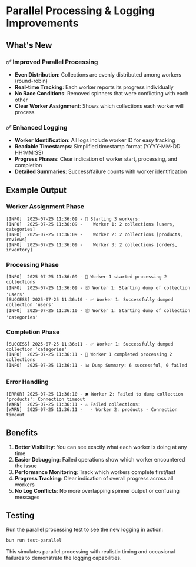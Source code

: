 # Parallel Processing & Logging Improvements

## What's New

### ✅ **Improved Parallel Processing**
- **Even Distribution**: Collections are evenly distributed among workers (round-robin)
- **Real-time Tracking**: Each worker reports its progress individually
- **No Race Conditions**: Removed spinners that were conflicting with each other
- **Clear Worker Assignment**: Shows which collections each worker will process

### ✅ **Enhanced Logging**
- **Worker Identification**: All logs include worker ID for easy tracking
- **Readable Timestamps**: Simplified timestamp format (YYYY-MM-DD HH:MM:SS)
- **Progress Phases**: Clear indication of worker start, processing, and completion
- **Detailed Summaries**: Success/failure counts with worker identification

## Example Output

### Worker Assignment Phase
```
[INFO]  2025-07-25 11:36:09 - 👥 Starting 3 workers:
[INFO]  2025-07-25 11:36:09 -    Worker 1: 2 collections [users, categories]
[INFO]  2025-07-25 11:36:09 -    Worker 2: 2 collections [products, reviews]
[INFO]  2025-07-25 11:36:09 -    Worker 3: 2 collections [orders, inventory]
```

### Processing Phase
```
[INFO]  2025-07-25 11:36:09 - 🔄 Worker 1 started processing 2 collections
[INFO]  2025-07-25 11:36:09 - 📦 Worker 1: Starting dump of collection 'users'
[SUCCESS] 2025-07-25 11:36:10 - ✅ Worker 1: Successfully dumped collection 'users'
[INFO]  2025-07-25 11:36:10 - 📦 Worker 1: Starting dump of collection 'categories'
```

### Completion Phase
```
[SUCCESS] 2025-07-25 11:36:11 - ✅ Worker 1: Successfully dumped collection 'categories'
[INFO]  2025-07-25 11:36:11 - 🏁 Worker 1 completed processing 2 collections
[INFO]  2025-07-25 11:36:11 - 📊 Dump Summary: 6 successful, 0 failed
```

### Error Handling
```
[ERROR] 2025-07-25 11:36:10 - ❌ Worker 2: Failed to dump collection 'products': Connection timeout
[WARN]  2025-07-25 11:36:11 - ⚠️ Failed collections:
[WARN]  2025-07-25 11:36:11 -   - Worker 2: products - Connection timeout
```

## Benefits

1. **Better Visibility**: You can see exactly what each worker is doing at any time
2. **Easier Debugging**: Failed operations show which worker encountered the issue
3. **Performance Monitoring**: Track which workers complete first/last
4. **Progress Tracking**: Clear indication of overall progress across all workers
5. **No Log Conflicts**: No more overlapping spinner output or confusing messages

## Testing

Run the parallel processing test to see the new logging in action:
```bash
bun run test-parallel
```

This simulates parallel processing with realistic timing and occasional failures to demonstrate the logging capabilities.
